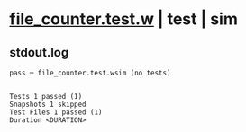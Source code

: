 # [file_counter.test.w](../../../../../examples/tests/valid/file_counter.test.w) | test | sim

## stdout.log
```log
pass ─ file_counter.test.wsim (no tests)
 
 
Tests 1 passed (1)
Snapshots 1 skipped
Test Files 1 passed (1)
Duration <DURATION>
```

